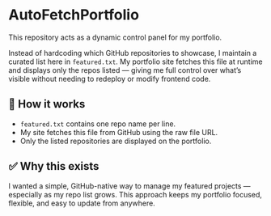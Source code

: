 # AutoFetchPortfolio

This repository acts as a dynamic control panel for my portfolio.

Instead of hardcoding which GitHub repositories to showcase, I maintain a curated list here in `featured.txt`. My portfolio site fetches this file at runtime and displays only the repos listed — giving me full control over what’s visible without needing to redeploy or modify frontend code.

## 🔧 How it works

- `featured.txt` contains one repo name per line.
- My site fetches this file from GitHub using the raw file URL.
- Only the listed repositories are displayed on the portfolio.

## ✅ Why this exists

I wanted a simple, GitHub-native way to manage my featured projects — especially as my repo list grows. This approach keeps my portfolio focused, flexible, and easy to update from anywhere.
